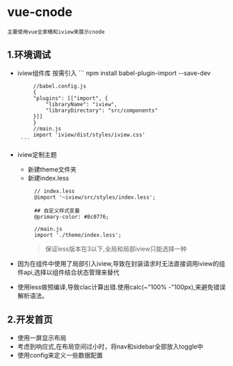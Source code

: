 # vue-cnode

    主要使用vue全家桶和iview来展示cnode

## 1.环境调试

 - iview组件库 按需引入
        ```
            npm install babel-plugin-import --save-dev

            //babel.config.js
            {
            "plugins": [["import", {
                "libraryName": "iview",
                "libraryDirectory": "src/components"
            }]]
            }
            //main.js
            import 'iview/dist/styles/iview.css'
        ```
  - iview定制主题

    - 新建theme文件夹
    - 新建index.less
      ```
        // index.less
        @import '~iview/src/styles/index.less';

        ## 自定义样式变量
        @primary-color: #8c0776;

        //main.js
        import './theme/index.less';
      ```
      > 保证less版本在3以下,全局和局部iview只能选择一种

  - 因为在组件中使用了局部引入iview,导致在封装请求时无法直接调用iview的组件api,选择以组件结合状态管理来替代

  - 使用less做预编译,导致clac计算出错.使用calc(~"100% -"100px),来避免错误解析语法。

## 2.开发首页

  - 使用一屏显示布局
  - 考虑到响应式,在布局空间过小时，将nav和sidebar全部放入toggle中
  - 使用config来定义一些数据配置



      
